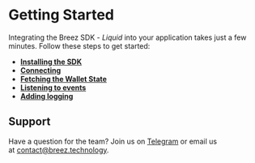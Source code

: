 # Getting Started

Integrating the Breez SDK - *Liquid* into your application takes just a few minutes. Follow these steps to get started:
- **[Installing the SDK](/guide/install.md)**
- **[Connecting](/guide/connecting.md)**
- **[Fetching the Wallet State](/guide/wallet_state.md)**
- **[Listening to events](/guide/events.md)**
- **[Adding logging](/guide/logging.md)**

## Support

Have a question for the team? Join us on [Telegram](https://t.me/breezsdk) or email us at [contact@breez.technology](mailto:contact@breez.technology).
